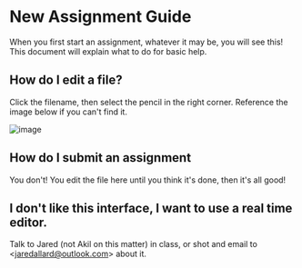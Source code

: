# New Assignment Guide

When you first start an assignment, whatever it may be, you will see this! This document will explain what to do for basic help.

## How do I edit a file?

Click the filename, then select the pencil in the right corner. Reference the image below if you can't find it.

![image](http://s16.postimg.org/bx6ygnopx/Screenshot_at_11_06_18.png)

## How do I submit an assignment

You don't! You edit the file here until you think it's done, then it's all good!

## I don't like this interface, I want to use a real time editor.

Talk to Jared (not Akil on this matter) in class, or shot and email to &lt;jaredallard@outlook.com&gt; about it.
